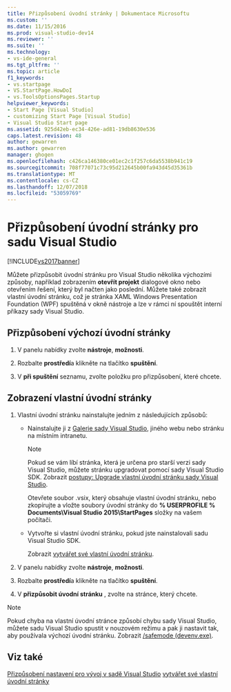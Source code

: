 ```yaml
---
title: Přizpůsobení úvodní stránky | Dokumentace Microsoftu
ms.custom: ''
ms.date: 11/15/2016
ms.prod: visual-studio-dev14
ms.reviewer: ''
ms.suite: ''
ms.technology:
- vs-ide-general
ms.tgt_pltfrm: ''
ms.topic: article
f1_keywords:
- vs.startpage
- VS.StartPage.HowDoI
- vs.ToolsOptionsPages.Startup
helpviewer_keywords:
- Start Page [Visual Studio]
- customizing Start Page [Visual Studio]
- Visual Studio Start page
ms.assetid: 925d42eb-ec34-426e-ad81-19db8630e536
caps.latest.revision: 48
author: gewarren
ms.author: gewarren
manager: ghogen
ms.openlocfilehash: c426ca146380ce01ec2c1f257c6da5538b941c19
ms.sourcegitcommit: 708f77071c73c95d212645b00fa943d45d35361b
ms.translationtype: MT
ms.contentlocale: cs-CZ
ms.lasthandoff: 12/07/2018
ms.locfileid: "53059769"
---
```

# <a name="customizing-the-start-page-for-visual-studio"></a>Přizpůsobení úvodní stránky pro sadu Visual Studio
[!INCLUDE[vs2017banner](../includes/vs2017banner.md)]

Můžete přizpůsobit úvodní stránku pro Visual Studio několika výchozími způsoby, například zobrazením **otevřít projekt** dialogové okno nebo otevřením řešení, který byl načten jako poslední. Můžete také zobrazit vlastní úvodní stránku, což je stránka XAML Windows Presentation Foundation (WPF) spuštěná v okně nástroje a lze v rámci ní spouštět interní příkazy sady Visual Studio.

## <a name="customizing-the-default-start-page"></a>Přizpůsobení výchozí úvodní stránky

1.  V panelu nabídky zvolte **nástroje**, **možnosti**.

2.  Rozbalte **prostředí**a klikněte na tlačítko **spuštění**.

3.  V **při spuštění** seznamu, zvolte položku pro přizpůsobení, které chcete.

## <a name="show-a-custom-start-page"></a>Zobrazení vlastní úvodní stránky

1.  Vlastní úvodní stránku nainstalujte jedním z následujících způsobů:

    -   Nainstalujte ji z [Galerie sady Visual Studio](http://visualstudiogallery.msdn.microsoft.com/site/search?f%5B0%5D.Type=SearchText&f%5B0%5D.Value=start%20page), jiného webu nebo stránku na místním intranetu.

        > [!NOTE]
        >  Pokud se vám líbí stránka, která je určena pro starší verzi sady Visual Studio, můžete stránku upgradovat pomocí sady Visual Studio SDK. Zobrazit [postupy: Upgrade vlastní úvodní stránku sady Visual Studio](../misc/how-to-upgrade-a-visual-studio-custom-start-page.md).

         Otevřete soubor .vsix, který obsahuje vlastní úvodní stránku, nebo zkopírujte a vložte soubory úvodní stránky do **% USERPROFILE % Documents\Visual Studio 2015\StartPages** složky na vašem počítači.

    -   Vytvořte si vlastní úvodní stránku, pokud jste nainstalovali sadu Visual Studio SDK.

         Zobrazit [vytvářet své vlastní úvodní stránku](../misc/creating-your-own-start-page.md).

2.  V panelu nabídky zvolte **nástroje**, **možnosti**.

3.  Rozbalte **prostředí**a klikněte na tlačítko **spuštění**.

4.  V **přizpůsobit úvodní stránku** , zvolte na stránce, který chcete.

> [!NOTE]
>  Pokud chyba na vlastní úvodní stránce způsobí chybu sady Visual Studio, můžete sadu Visual Studio spustit v nouzovém režimu a pak ji nastavit tak, aby používala výchozí úvodní stránku. Zobrazit [/safemode (devenv.exe)](../ide/reference/safemode-devenv-exe.md).

## <a name="see-also"></a>Viz také
 [Přizpůsobení nastavení pro vývoj v sadě Visual Studio](http://msdn.microsoft.com/en-us/22c4debb-4e31-47a8-8f19-16f328d7dcd3) [vytvářet své vlastní úvodní stránky](../misc/creating-your-own-start-page.md)
